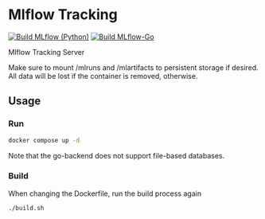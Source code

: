 # Mlflow Tracking

[![Build MLflow (Python)](https://github.com/dwahdany/ml-mlflow-tracking/actions/workflows/docker-build.yml/badge.svg?branch=main&label=mlflow-python)](https://github.com/dwahdany/ml-mlflow-tracking/actions/workflows/docker-build.yml)
[![Build MLflow-Go](https://github.com/dwahdany/ml-mlflow-tracking/actions/workflows/docker-build.yml/badge.svg?branch=main&label=mlflow-go)](https://github.com/dwahdany/ml-mlflow-tracking/actions/workflows/docker-build.yml)

Mlflow Tracking Server

Make sure to mount /mlruns and /mlartifacts to persistent storage if desired. 
All data will be lost if the container is removed, otherwise.

## Usage
### Run
```bash
docker compose up -d
```
Note that the go-backend does not support file-based databases.

### Build
When changing the Dockerfile, run the build process again
```bash
./build.sh
```